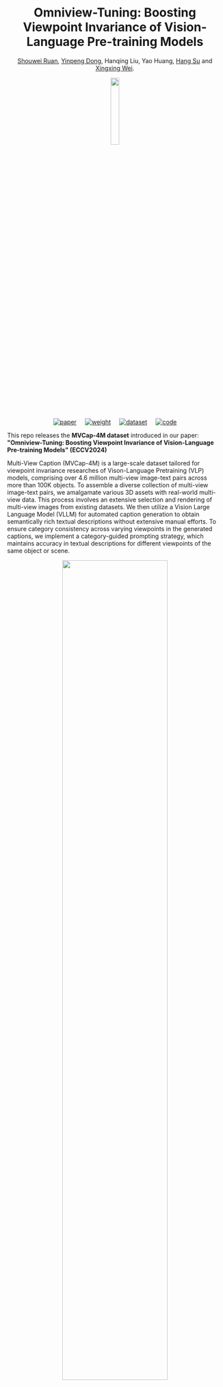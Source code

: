 <div align="center">
  <h1>Omniview-Tuning: Boosting Viewpoint Invariance of Vision-Language Pre-training Models</h1>
  <p>
    <a href="https://heathcliff-saku.github.io/">Shouwei Ruan</a>, 
    <a href="https://ml.cs.tsinghua.edu.cn/~yinpeng/">Yinpeng Dong</a>, 
    Hanqing Liu, Yao Huang, 
    <a href="https://www.suhangss.me/">Hang Su</a> and 
    <a href="https://sites.google.com/site/xingxingwei1988/">Xingxing Wei</a>.
  </p>
</div>
<div align="center">
<img src="https://cdn-uploads.huggingface.co/production/uploads/63fc4751a3c067e62899a3a1/uRW0xd5mLDkc_YHh1073-.png" width="20%">
</div>
<p align="center" style="display: flex; justify-content: center; align-items: center;">
  <a href="https://arxiv.org/pdf/2404.12139" style="margin: 0 10px;">
    <img src="https://img.shields.io/badge/Paper-Read-blue" alt="paper">
  </a>
  <a href="你的权重链接" style="margin: 0 10px;">
    <img src="https://img.shields.io/badge/Weight-Download-green?logo=huggingface" alt="weight">
  </a>
  <a href="https://huggingface.co/datasets/RSW233/MVCap-4M" style="margin: 0 10px;">
    <img src="https://img.shields.io/badge/Dataset-Download-yellow?logo=huggingface" alt="dataset">
  </a>
  <a href="https://github.com/Heathcliff-saku/Omniview_Tuning" style="margin: 0 10px;">
    <img src="https://img.shields.io/badge/Code-GitHub-black?logo=github" alt="code">
  </a>
</p>

This repo releases the **MVCap-4M dataset** introduced in our paper: **"Omniview-Tuning: Boosting Viewpoint Invariance of Vision-Language Pre-training Models" (ECCV2024)**

Multi-View Caption (MVCap-4M) is a large-scale dataset tailored for viewpoint invariance researches of Vison-Language Pretraining (VLP) models, comprising over 4.6 million multi-view image-text pairs across more than 100K objects. To assemble a diverse collection of multi-view image-text pairs, we amalgamate various 3D assets with real-world multi-view data. This process involves an extensive selection and rendering of multi-view images from existing datasets. We then utilize a Vision Large Language Model (VLLM) for automated caption generation to obtain semantically rich textual descriptions without extensive manual efforts. To ensure category consistency across varying viewpoints in the generated captions, we implement a category-guided prompting strategy, which maintains accuracy in textual descriptions for different viewpoints of the same object or scene.

<div align="center">
<img src="https://cdn-uploads.huggingface.co/production/uploads/63fc4751a3c067e62899a3a1/QHuetkvOi2iEJUxKjWouU.png" width="70%">
</div>

## Data Release

- **metadata.json**：Stores the `path`, `caption`, `obj_id` and `img_id` sequence corresponding to each image sample of MVCap. The structures are looks like:
```
...
{
    "path": "./views/54cadb86f3db4aa6920f673aeff0d1e3/026.png",
    "caption": "The rocking chair in the image is made of metal and has a green cushion on it.",
    "obj_id": 3177,
    "img_id": 317726
},
...
```
- **source multi-view image**
We sampled source multi viewpoint images from three existing 3D datasets：
  - Objavers-80k：Stores in subfolder `/views`
  - IM3D: Stores in subfolder `/im3d`
  - MVImgNet: Stores in subfolder `/mvimgnet`

## Citation

If you find our work useful, please consider citing our paper:
```
@article{Ruan2024Omniview,
  title={Omniview-Tuning: Boosting Viewpoint Invariance of Vision-Language Pre-training Models},
  author={{Shouwei Ruan, Yinpeng Dong, Hanqing Liu, Yao Huang, Hang Su, Xingxing Wei}},
  journal={European Conference on Computer Vision (ECCV)},
  year={2024}
}
```

## Contact Us!

- <showueiruan@buaa.edu.cn>
- <dongyinpeng@mail.tsinghua.edu.cn>
